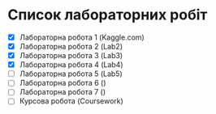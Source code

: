 # Список лабораторних робіт  
- [x] Лабораторна робота 1 (Kaggle.com)
- [x] Лабораторна робота 2 (Lab2)
- [x] Лабораторна робота 3 (Lab3)
- [x] Лабораторна робота 4 (Lab4)
- [ ] Лабораторна робота 5 (Lab5)
- [ ] Лабораторна робота 6 ()
- [ ] Лабораторна робота 7 ()
- [ ] Курсова робота (Coursework)
